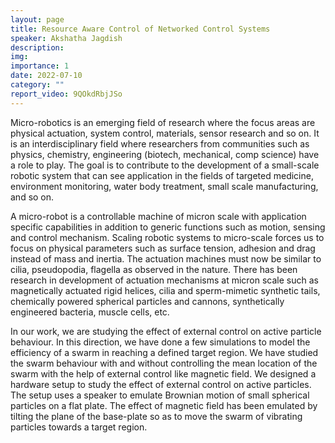 ```yaml
---
layout: page
title: Resource Aware Control of Networked Control Systems
speaker: Akshatha Jagdish
description: 
img:
importance: 1
date: 2022-07-10
category: ""
report_video: 9QOkdRbjJSo
---
```


Micro-robotics is an emerging field of research where the focus areas are physical actuation, system control, materials, sensor research and so on. It is an interdisciplinary field where researchers from communities such as physics, chemistry, engineering (biotech, mechanical, comp science) have a role to play. The goal is to contribute to the development of a small-scale robotic system that can see application in the fields of targeted medicine, environment monitoring, water body treatment, small scale manufacturing, and so on.

A micro-robot is a controllable machine of micron scale with application specific capabilities in addition to generic functions such as motion, sensing and control mechanism. Scaling robotic systems to micro-scale forces us to focus on physical parameters such as surface tension, adhesion and drag instead of mass and inertia. The actuation machines must now be similar to cilia, pseudopodia, flagella as observed in the nature. There has been research in development of actuation mechanisms at micron scale such as magnetically actuated rigid helices, cilia and sperm-mimetic synthetic tails, chemically powered spherical particles and cannons, synthetically engineered bacteria, muscle cells, etc.

In our work, we are studying the effect of external control on active particle behaviour. In this direction, we have done a few simulations to model the efficiency of a swarm in reaching a defined target region. We have studied the swarm behaviour with and without controlling the mean location of the swarm with the help of external control like magnetic field. We designed a hardware setup to study the effect of external control on active particles. The setup uses a speaker to emulate Brownian motion of small spherical particles on a flat plate. The effect of magnetic field has been emulated by tilting the plane of the base-plate so as to move the swarm of vibrating particles towards a target region.
